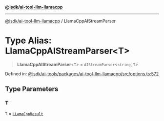 [**@isdk/ai-tool-llm-llamacpp**](../README.md)

***

[@isdk/ai-tool-llm-llamacpp](../globals.md) / LlamaCppAIStreamParser

# Type Alias: LlamaCppAIStreamParser\<T\>

> **LlamaCppAIStreamParser**\<`T`\> = `AIStreamParser`\<`string`, `T`\>

Defined in: [@isdk/ai-tools/packages/ai-tool-llm-llamacpp/src/options.ts:572](https://github.com/isdk/ai-tool-llm-llamacpp.js/blob/36832ad8b482c3073a371029074008b9f0db3472/src/options.ts#L572)

## Type Parameters

### T

`T` = [`LLamaCppResult`](../interfaces/LLamaCppResult.md)
